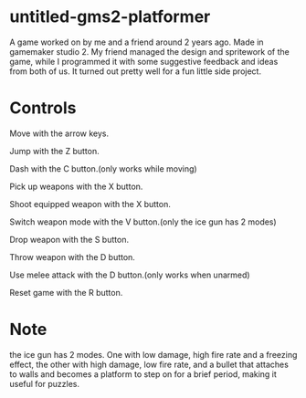 # untitled-gms2-platformer
A game worked on by me and a friend around 2 years ago. Made in gamemaker studio 2. My friend managed the design and spritework of the game, while I programmed it with some suggestive feedback and ideas from both of us. It turned out pretty well for a fun little side project.

# Controls
Move with the arrow keys.

Jump with the Z button.

Dash with the C button.(only works while moving)

Pick up weapons with the X button.

Shoot equipped weapon with the X button.

Switch weapon mode with the V button.(only the ice gun has 2 modes)

Drop weapon with the S button.

Throw weapon with the D button.

Use melee attack with the D button.(only works when unarmed)

Reset game with the R button.

# Note
the ice gun has 2 modes. One with low damage, high fire rate and a freezing effect, the other with high damage, low fire rate, and a bullet that attaches to walls and becomes a platform to step on for a brief period, making it useful for puzzles.
